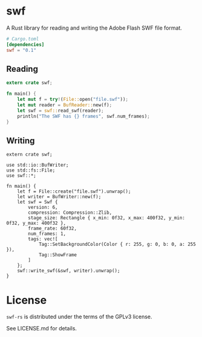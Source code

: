 # swf

A Rust library for reading and writing the Adobe Flash SWF file format.

```toml
# Cargo.toml
[dependencies]
swf = "0.1"
```

## Reading

```rust
extern crate swf;

fn main() {
    let mut f = try!(File::open("file.swf"));
	let mut reader = BufReader::new(f);
	let swf = swf::read_swf(reader);
	println("The SWF has {} frames", swf.num_frames);
}
```

## Writing

```rust,no_run
extern crate swf;

use std::io::BufWriter;
use std::fs::File;
use swf::*;

fn main() {
    let f = File::create("file.swf").unwrap();
	let writer = BufWriter::new(f);
	let swf = Swf {
		version: 6,
		compression: Compression::Zlib,
		stage_size: Rectangle { x_min: 0f32, x_max: 400f32, y_min: 0f32, y_max: 400f32 },
		frame_rate: 60f32,
		num_frames: 1,
		tags: vec![
			Tag::SetBackgroundColor(Color { r: 255, g: 0, b: 0, a: 255 }),
			Tag::ShowFrame
		]
	};
	swf::write_swf(&swf, writer).unwrap();
}
```

# License

`swf-rs` is distributed under the terms of the GPLv3 license.

See LICENSE.md for details.